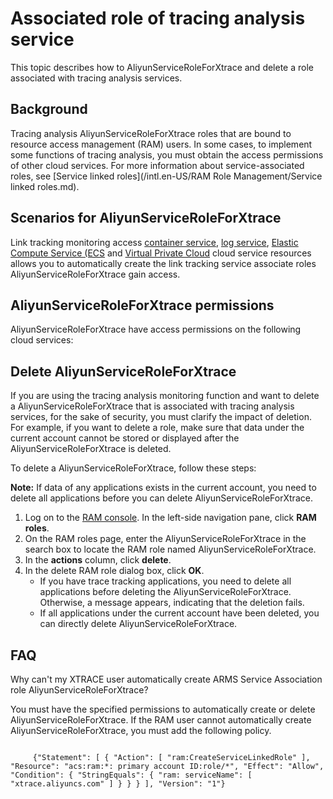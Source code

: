 # Associated role of tracing analysis service

This topic describes how to AliyunServiceRoleForXtrace and delete a role associated with tracing analysis services.

## Background

Tracing analysis AliyunServiceRoleForXtrace roles that are bound to resource access management \(RAM\) users. In some cases, to implement some functions of tracing analysis, you must obtain the access permissions of other cloud services. For more information about service-associated roles, see [Service linked roles](/intl.en-US/RAM Role Management/Service linked roles.md).

## Scenarios for AliyunServiceRoleForXtrace

Link tracking monitoring access [container service](https://help.aliyun.com/document_detail/86737.html#concept-cbm-1zc-l2b), [log service](https://help.aliyun.com/document_detail/48869.html#concept-mt2-ykn-vdb), [Elastic Compute Service \(ECS](https://help.aliyun.com/document_detail/25367.html#EcsWelcome) and [Virtual Private Cloud](https://help.aliyun.com/document_detail/34217.html#concept-kbk-cpz-ndb) cloud service resources allows you to automatically create the link tracking service associate roles AliyunServiceRoleForXtrace gain access.

## AliyunServiceRoleForXtrace permissions



AliyunServiceRoleForXtrace have access permissions on the following cloud services:

## Delete AliyunServiceRoleForXtrace

If you are using the tracing analysis monitoring function and want to delete a AliyunServiceRoleForXtrace that is associated with tracing analysis services, for the sake of security, you must clarify the impact of deletion. For example, if you want to delete a role, make sure that data under the current account cannot be stored or displayed after the AliyunServiceRoleForXtrace is deleted.

To delete a AliyunServiceRoleForXtrace, follow these steps:

**Note:** If data of any applications exists in the current account, you need to delete all applications before you can delete AliyunServiceRoleForXtrace.

1.  Log on to the [RAM console](http://ram.console.aliyun.com/). In the left-side navigation pane, click **RAM roles**.
2.  On the RAM roles page, enter the AliyunServiceRoleForXtrace in the search box to locate the RAM role named AliyunServiceRoleForXtrace.
3.  In the **actions** column, click **delete**.
4.  In the delete RAM role dialog box, click **OK**.
    -   If you have trace tracking applications, you need to delete all applications before deleting the AliyunServiceRoleForXtrace. Otherwise, a message appears, indicating that the deletion fails.
    -   If all applications under the current account have been deleted, you can directly delete AliyunServiceRoleForXtrace.

## FAQ

Why can't my XTRACE user automatically create ARMS Service Association role AliyunServiceRoleForXtrace?

You must have the specified permissions to automatically create or delete AliyunServiceRoleForXtrace. If the RAM user cannot automatically create AliyunServiceRoleForXtrace, you must add the following policy.

```

     {"Statement": [ { "Action": [ "ram:CreateServiceLinkedRole" ], "Resource": "acs:ram:*: primary account ID:role/*", "Effect": "Allow", "Condition": { "StringEquals": { "ram: serviceName": [ "xtrace.aliyuncs.com" ] } } } ], "Version": "1"} 
   
```

